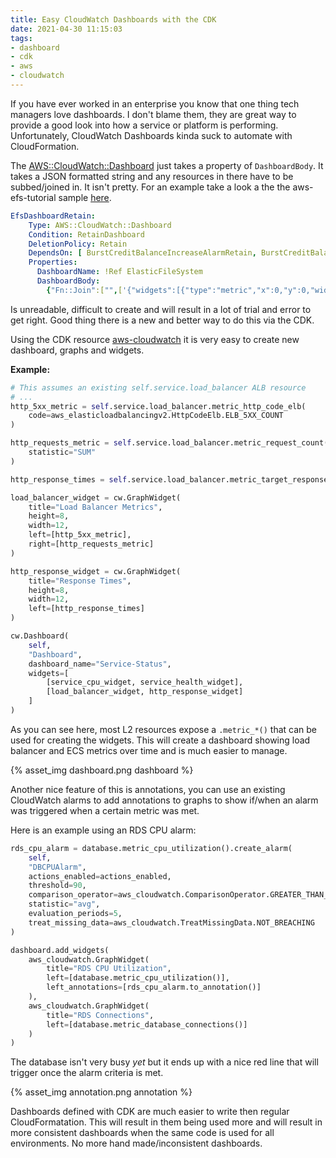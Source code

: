 ```yaml
---
title: Easy CloudWatch Dashboards with the CDK
date: 2021-04-30 11:15:03
tags:
- dashboard
- cdk
- aws
- cloudwatch
---
```


If you have ever worked in an enterprise you know that one thing tech managers love dashboards. I don't blame them, they are great way to provide a good look into how a service or platform is performing. Unfortunately, CloudWatch Dashboards kinda suck to automate with CloudFormation.

The [AWS::CloudWatch::Dashboard](https://docs.aws.amazon.com/AWSCloudFormation/latest/UserGuide/aws-resource-cloudwatch-dashboard.html) just takes a property of `DashboardBody`. It takes a JSON formatted string and any resources in there have to be subbed/joined in. It isn't pretty. For an example take a look a the the aws-efs-tutorial sample [here](https://github.com/aws-samples/amazon-efs-tutorial/blob/master/create-file-system/templates/efs-dashboard-with-size-monitor-and-burst-credit-balance-alarms.yml#L199-L216).

```yaml
EfsDashboardRetain:
    Type: AWS::CloudWatch::Dashboard
    Condition: RetainDashboard
    DeletionPolicy: Retain
    DependsOn: [ BurstCreditBalanceIncreaseAlarmRetain, BurstCreditBalanceDecreaseAlarmRetain, CriticalAlarmRetain, WarningAlarmRetain ]
    Properties:
      DashboardName: !Ref ElasticFileSystem
      DashboardBody:
        {"Fn::Join":["",['{"widgets":[{"type":"metric","x":0,"y":0,"width":6,"height":6,"properties":{"view":"timeSeries","stacked":false,"metrics":[["AWS/EFS","TotalIOBytes","FileSystemId","',!Ref 'ElasticFileSystem','",{"stat":"Sum","period":60}]],"region":"',!Ref 'AWS::Region','","title":"Throughput"}},{"type":"metric","x":18,"y":0,"width":6,"height":3,"properties":{"view":"singleValue","stacked":false,"metrics":[["AWS/EFS","PermittedThroughput","FileSystemId","',!Ref 'ElasticFileSystem','",{"stat":"Maximum"}]],"region":"',!Ref 'AWS::Region','","period": 60}},{"type":"metric","x":6,"y":0,"width":6,"height":6,"properties":{"view":"timeSeries","stacked":false,"metrics":[["AWS/EFS","TotalIOBytes","FileSystemId","',!Ref 'ElasticFileSystem','",{"stat":"SampleCount","period":60}]],"region":"',!Ref 'AWS::Region','","title":"IOPS"}},{"type":"metric","x":12,"y":0,"width":6,"height":6,"properties":{"view":"timeSeries","stacked":false,"metrics":[["AWS/EFS","BurstCreditBalance","FileSystemId","',!Ref 'ElasticFileSystem','",{"stat":"Maximum","period":60}]],"region":"',!Ref 'AWS::Region','"}},{"type":"metric","x":18,"y":3,"width":6,"height":3,"properties":{"view":"singleValue","metrics":[[ "Custom/EFS", "SizeInBytes", "FileSystemId","',!Ref 'ElasticFileSystem','"]],"region":"',!Ref 'AWS::Region','"}},{"type":"metric","x":0,"y":6,"width":6,"height":6,"properties":{"title":"Burst credit balance increase threshold","annotations":{"alarms":["',!GetAtt BurstCreditBalanceIncreaseAlarmRetain.Arn,'"]},"view":"timeSeries","stacked":false}},{"type":"metric","x":6,"y":6,"width":6,"height":6,"properties":{"title":"Burst credit balance decrease threshold","annotations":{"alarms":["',!GetAtt BurstCreditBalanceDecreaseAlarmRetain.Arn,'"]},"view":"timeSeries","stacked":false}},{"type":"metric","x":12,"y":6,"width":6,"height":6,"properties":{"title":"Burst credit balance - Critical","annotations":{"alarms":["',!GetAtt CriticalAlarmRetain.Arn,'"]},"view":"timeSeries","stacked":false}},{"type":"metric","x":18,"y":6,"width":6,"height":6,"properties":{"title":"Burst credit balance - Warning","annotations":{"alarms":["',!GetAtt WarningAlarmRetain.Arn,'"]},"view":"timeSeries","stacked":false}}]}']]}
```

Is unreadable, difficult to create and will result in a lot of trial and error to get right. Good thing there is a new and better way to do this via the CDK.

Using the CDK resource [aws-cloudwatch](https://docs.aws.amazon.com/cdk/api/latest/docs/aws-cloudwatch-readme.html) it is very easy to create new dashboard, graphs and widgets.

**Example:**

```python
# This assumes an existing self.service.load_balancer ALB resource
# ...
http_5xx_metric = self.service.load_balancer.metric_http_code_elb(
    code=aws_elasticloadbalancingv2.HttpCodeElb.ELB_5XX_COUNT
)

http_requests_metric = self.service.load_balancer.metric_request_count(
    statistic="SUM"
)

http_response_times = self.service.load_balancer.metric_target_response_time()

load_balancer_widget = cw.GraphWidget(
    title="Load Balancer Metrics",
    height=8,
    width=12,
    left=[http_5xx_metric],
    right=[http_requests_metric]
)

http_response_widget = cw.GraphWidget(
    title="Response Times",
    height=8,
    width=12,
    left=[http_response_times]
)

cw.Dashboard(
    self,
    "Dashboard",
    dashboard_name="Service-Status",
    widgets=[
        [service_cpu_widget, service_health_widget],
        [load_balancer_widget, http_response_widget]
    ]
)
```

As you can see here, most L2 resources expose a `.metric_*()` that can be used for creating the widgets. This will create a dashboard showing load balancer and ECS metrics over time and is much easier to manage.

{% asset_img dashboard.png dashboard %}

Another nice feature of this is annotations, you can use an existing CloudWatch alarms to add annotations to graphs to show if/when an alarm was triggered when a certain metric was met.

Here is an example using an RDS CPU alarm:

```python
rds_cpu_alarm = database.metric_cpu_utilization().create_alarm(
    self,
    "DBCPUAlarm",
    actions_enabled=actions_enabled,
    threshold=90,
    comparison_operator=aws_cloudwatch.ComparisonOperator.GREATER_THAN_OR_EQUAL_TO_THRESHOLD,
    statistic="avg",
    evaluation_periods=5,
    treat_missing_data=aws_cloudwatch.TreatMissingData.NOT_BREACHING
)

dashboard.add_widgets(
    aws_cloudwatch.GraphWidget(
        title="RDS CPU Utilization",
        left=[database.metric_cpu_utilization()],
        left_annotations=[rds_cpu_alarm.to_annotation()]
    ),
    aws_cloudwatch.GraphWidget(
        title="RDS Connections",
        left=[database.metric_database_connections()]
    )
)
```

The database isn't very busy _yet_ but it ends up with a nice red line that will trigger once the alarm criteria is met.

{% asset_img annotation.png annotation %}

Dashboards defined with CDK are much easier to write then regular CloudFormatation. This will result in them being used more and will result in more consistent dashboards when the same code is used for all environments. No more hand made/inconsistent dashboards.
